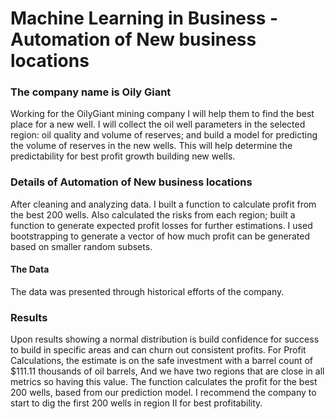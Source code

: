 # Machine Learning in Business - Automation of New business locations

### The company name is Oily Giant

Working for the OilyGiant mining company I will help them to find the best place for a new well.  I will collect the oil well parameters in the selected region: oil quality and volume of reserves; and build a model for predicting the volume of reserves in the new wells.  This will help determine the predictability for best profit growth building new wells.   

### Details of Automation of New business locations 

After cleaning and analyzing data.  I built a function to calculate profit from the best 200 wells.  Also calculated the risks from each region; built a function to generate expected profit losses for further estimations.  I used bootstrapping to generate a vector of how much profit can be generated based on smaller random subsets.

#### The Data

The data was presented through historical efforts of the company.      

### Results

Upon results showing a normal distribution is build confidence for success to build in specific areas and can churn out consistent profits.  For Profit Calculations, the estimate is on the safe investment with a barrel count of $111.11 thousands of oil barrels, And we have two regions that are close in all metrics so having this value.  The function calculates the profit for the best 200 wells, based from our prediction model.  I recommend the company to start to dig the first 200 wells in region II for best profitability.  



